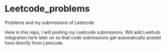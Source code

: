 # Leetcode_problems
Problems and my submissions of Leetcode

Here in this repo, I will posting my Leetcode submissions. Will add Leethub integration here later on so that code submissions get automatically posted here directly from Leetcode.
